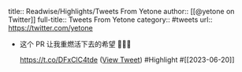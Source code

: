 title:: Readwise/Highlights/Tweets From Yetone
author:: [[@yetone on Twitter]]
full-title:: Tweets From Yetone
category:: #tweets
url:: https://twitter.com/yetone

- 这个 PR 让我重燃活下去的希望 🥶🥶🥶
  
  https://t.co/DFxClC4tde ([View Tweet](https://twitter.com/yetone/status/1670507236286951425)) #Highlight #[[2023-06-20]]